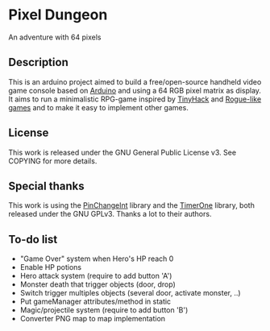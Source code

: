 Pixel Dungeon
=============

An adventure with 64 pixels

Description
-----------

This is an arduino project aimed to build a free/open-source handheld video game console based on [Arduino](http://arduino.cc/en/) and using a 64 RGB pixel matrix as display. It aims to run a minimalistic RPG-game inspired by [TinyHack](http://boingboing.net/2011/06/20/tinyhack-minimalist-1.html) and [Rogue-like games](https://en.wikipedia.org/wiki/Roguelike) and to make it easy to implement other games.

License
-------

This work is released under the GNU General Public License v3. See COPYING for more details.

Special thanks
--------------

This work is using the [PinChangeInt](http://code.google.com/p/arduino-pinchangeint/) library and the [TimerOne](http://code.google.com/p/arduino-timerone/) library, both released under the GNU GPLv3. Thanks a lot to their authors.

To-do list
----------

- "Game Over" system when Hero's HP reach 0
- Enable HP potions
- Hero attack system (require to add button 'A')
- Monster death that trigger objects (door, drop)
- Switch trigger multiples objects (several door, activate monster, ..)
- Put gameManager attributes/method in static
- Magic/projectile system (require to add button 'B')
- Converter PNG map to map implementation



